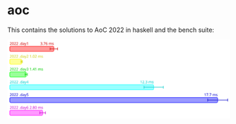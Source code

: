 # aoc

This contains the solutions to AoC 2022 in haskell and the bench suite:

![benchMarks](./bench.svg)
